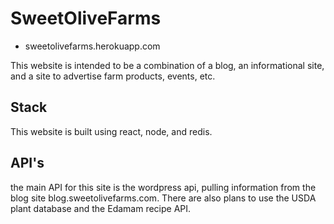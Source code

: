 # SweetOliveFarms
- sweetolivefarms.herokuapp.com

This website is intended to be a combination of a blog, an informational site, and a site to advertise farm products, events, etc.

## Stack
This website is built using react, node, and redis.

## API's
the main API for this site is the wordpress api, pulling information from the blog site blog.sweetolivefarms.com.
There are also plans to use the USDA plant database and the Edamam recipe API.

##
